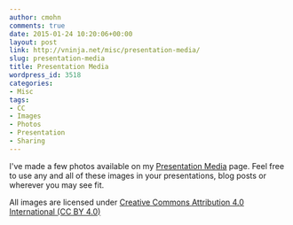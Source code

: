 ```yaml
---
author: cmohn
comments: true
date: 2015-01-24 10:20:06+00:00
layout: post
link: http://vninja.net/misc/presentation-media/
slug: presentation-media
title: Presentation Media
wordpress_id: 3518
categories:
- Misc
tags:
- CC
- Images
- Photos
- Presentation
- Sharing
---
```


I've made a few photos available on my [Presentation Media](http://vninja.net/presentation-media/) page. Feel free to use any and all of these images in your presentations, blog posts or wherever you may see fit.

All images are licensed under [Creative Commons Attribution 4.0 International (CC BY 4.0)](http://creativecommons.org/licenses/by/4.0/)
